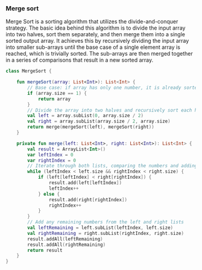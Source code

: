 ### Merge sort

Merge Sort is a sorting algorithm that utilizes the divide-and-conquer strategy. The basic idea behind this algorithm is
to divide the input array into two halves, sort them separately, and then merge them into a single sorted output array.
It achieves this by recursively dividing the input array into smaller sub-arrays until the base case of a single element
array is reached, which is trivially sorted. The sub-arrays are then merged together in a series of comparisons that
result in a new sorted array.

```kotlin
class MergeSort {

    fun mergeSort(array: List<Int>): List<Int> {
        // Base case: if array has only one number, it is already sorted
        if (array.size == 1) {
            return array
        }
        // Divide the array into two halves and recursively sort each half
        val left = array.subList(0, array.size / 2)
        val right = array.subList(array.size / 2, array.size)
        return merge(mergeSort(left), mergeSort(right))
    }

    private fun merge(left: List<Int>, right: List<Int>): List<Int> {
        val result = ArrayList<Int>()
        var leftIndex = 0
        var rightIndex = 0
        // Iterate through both lists, comparing the numbers and adding the smaller one to the result list
        while (leftIndex < left.size && rightIndex < right.size) {
            if (left[leftIndex] < right[rightIndex]) {
                result.add(left[leftIndex])
                leftIndex++
            } else {
                result.add(right[rightIndex])
                rightIndex++
            }
        }
        // Add any remaining numbers from the left and right lists
        val leftRemaining = left.subList(leftIndex, left.size)
        val rightRemaining = right.subList(rightIndex, right.size)
        result.addAll(leftRemaining)
        result.addAll(rightRemaining)
        return result
    }
}
```